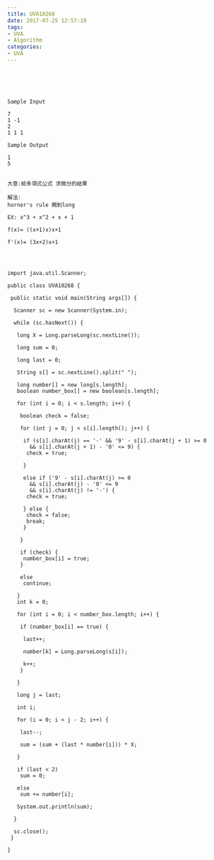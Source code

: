 ```yaml
---
title: UVA10268
date: 2017-07-25 12:57:19
tags:
- UVA
- Algorithm
categories:
- UVA
---
```




 <br /> <br /> <br />

<!-- more -->

	Sample Input

	7
	1 -1
	2
	1 1 1

	Sample Output

	1
	5


	大意:給多項式公式 求微分的結果

	解法: 
	horner's rule 開到long

	EX: x^3 + x^2 + x + 1

	f(x)= ((x+1)x)x+1

	f'(x)= (3x+2)x+1




	import java.util.Scanner;

	public class UVA10268 {

	 public static void main(String args[]) {

	  Scanner sc = new Scanner(System.in);

	  while (sc.hasNext()) {

	   long X = Long.parseLong(sc.nextLine());

	   long sum = 0;

	   long last = 0;

	   String s[] = sc.nextLine().split(" ");

	   long number[] = new long[s.length];
	   boolean number_box[] = new boolean[s.length];

	   for (int i = 0; i < s.length; i++) {

		boolean check = false;

		for (int j = 0; j < s[i].length(); j++) {

		 if (s[i].charAt(j) == '-' && '9' - s[i].charAt(j + 1) >= 0
		   && s[i].charAt(j + 1) - '0' <= 9) {
		  check = true;

		 }

		 else if ('9' - s[i].charAt(j) >= 0
		   && s[i].charAt(j) - '0' <= 9
		   && s[i].charAt(j) != '-') {
		  check = true;

		 } else {
		  check = false;
		  break;
		 }

		}

		if (check) {
		 number_box[i] = true;
		}

		else
		 continue;

	   }
	   int k = 0;

	   for (int i = 0; i < number_box.length; i++) {

		if (number_box[i] == true) {

		 last++;

		 number[k] = Long.parseLong(s[i]);

		 k++;
		}

	   }

	   long j = last;

	   int i;

	   for (i = 0; i < j - 2; i++) {

		last--;

		sum = (sum + (last * number[i])) * X;

	   }

	   if (last < 2)
		sum = 0;

	   else
		sum += number[i];

	   System.out.println(sum);

	  }

	  sc.close();
	 }

	}
</br>